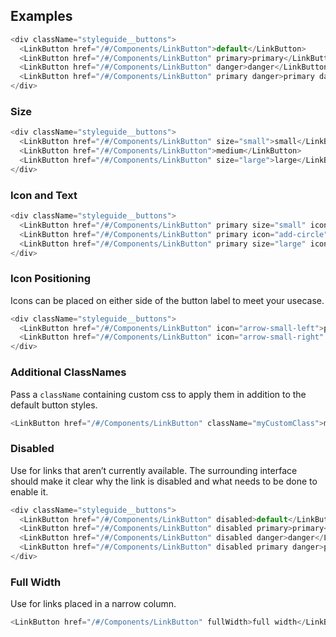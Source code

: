 ## Examples

```js
<div className="styleguide__buttons">
  <LinkButton href="/#/Components/LinkButton">default</LinkButton>
  <LinkButton href="/#/Components/LinkButton" primary>primary</LinkButton>
  <LinkButton href="/#/Components/LinkButton" danger>danger</LinkButton>
  <LinkButton href="/#/Components/LinkButton" primary danger>primary danger</LinkButton>
</div>
```

### Size

```js
<div className="styleguide__buttons">
  <LinkButton href="/#/Components/LinkButton" size="small">small</LinkButton>
  <LinkButton href="/#/Components/LinkButton">medium</LinkButton>
  <LinkButton href="/#/Components/LinkButton" size="large">large</LinkButton>
</div>
```

### Icon and Text

```js
<div className="styleguide__buttons">
  <LinkButton href="/#/Components/LinkButton" primary size="small" icon="add-circle">small</LinkButton>
  <LinkButton href="/#/Components/LinkButton" primary icon="add-circle">medium</LinkButton>
  <LinkButton href="/#/Components/LinkButton" primary size="large" icon="add-circle">large</LinkButton>
</div>
```

### Icon Positioning

Icons can be placed on either side of the button label to meet your usecase.

```js
<div className="styleguide__buttons">
  <LinkButton href="/#/Components/LinkButton" icon="arrow-small-left">prev</LinkButton>
  <LinkButton href="/#/Components/LinkButton" icon="arrow-small-right" iconAfterText>next</LinkButton>
</div>
```

### Additional ClassNames

Pass a `className` containing custom css to apply them in addition to the default button styles.

```js
<LinkButton href="/#/Components/LinkButton" className="myCustomClass">my button</LinkButton>
```

### Disabled

Use for links that aren’t currently available. The surrounding interface should make it clear why the link is disabled and what needs to be done to enable it.

```js
<div className="styleguide__buttons">
  <LinkButton href="/#/Components/LinkButton" disabled>default</LinkButton>
  <LinkButton href="/#/Components/LinkButton" disabled primary>primary</LinkButton>
  <LinkButton href="/#/Components/LinkButton" disabled danger>danger</LinkButton>
  <LinkButton href="/#/Components/LinkButton" disabled primary danger>primary danger</LinkButton>
</div>
```

### Full Width

Use for links placed in a narrow column.

```js
<LinkButton href="/#/Components/LinkButton" fullWidth>full width</LinkButton>

```
